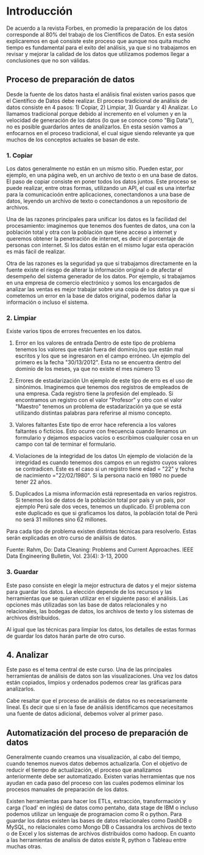 # Introducción

De acuerdo a la revista Forbes, en promedio la preparación de los datos
corresponde al 80% del trabajo de los Científicos de Datos. En esta sesión
explicaremos en qué consiste este proceso que aunque nos quita mucho tiempo es
fundamental para el exito del análisis, ya que si no trabajamos en revisar y
mejorar la calidad de los datos que utilizamos podemos llegar a conclusiones que
no son válidas.

[](https://www.forbes.com/sites/gilpress/2016/03/23/data-preparation-most-time-consuming-least-enjoyable-data-science-task-survey-says/#553c3036f637)


## Proceso de preparación de datos

Desde la fuente de los datos hasta el análisis final existen varios pasos que el
Científico de Datos debe realizar. El proceso tradicional de análisis de datos
consiste en 4 pasos: 1) Copiar, 2) Limpiar, 3) Guardar y 4) Analizar. Lo
llamamos tradicional porque debido al incremento en el volumen y en la velocidad
de generación de los datos (lo que se conoce como "Big Data"), no es posible
guardarlos antes de analizarlos. En esta sesión vamos a enfocarnos en el proceso
tradicional, el cual sigue siendo relevante ya que muchos de los conceptos
actuales se basan de este.

### 1. Copiar

Los datos generalmente no están en un mismo sitio. Pueden estar, por ejemplo, en
una página web, en un archivo de texto o en una base de datos. El paso de copiar
consiste en poner todos los datos juntos. Este proceso se puede realizar, entre
otras formas, utilizando un API, el cual es una interfaz para la comunicacioón
entre aplicaciones, conectandonos a una base de datos, leyendo un archivo de
texto o conectandonos a un repositorio de archivos.

Una de las razones principales para unificar los datos es la facilidad del
procesamiento: imaginemos que tenemos dos fuentes de datos, una con la población
total y otra con la población que tiene acceso a internet y queremos obtener la
penetración de internet, es decir el porcentaje de personas con internet. Si los
datos están en el mismo lugar esta operación es más fácil de realizar.

Otra de las razones es la seguridad ya que si trabajamos directamente en la
fuente existe el riesgo de alterar la información original o de afectar el
desempeño del sistema generador de los datos. Por ejemplo, si trabajamos en una
empresa de comercio electrónico y somos los encargados de analizar las ventas es
mejor trabajar sobre una copia de los datos ya que si cometemos un error en la
base de datos original, podemos dañar la información o incluso el sistema.

### 2. Limpiar

Existe varios tipos de errores frecuentes en los datos.

 1. Error en los valores de entrada
    Dentro de este tipo de problema tenemos los valores que están fuera del
    dominio,los que están mal escritos y los que se ingresaron en el campo
    erróneo. Un ejemplo del primero es la fecha "30/13/2012". Esta no se
    encuentra dentro del dominio de los meses, ya que no existe el mes número 13

 2. Errores de estadarización
    Un ejemplo de este tipo de erro es el uso de sinónimos. Imaginemos que
    tenemos dos registros de empleados de una empresa. Cada registro tiene la
    profesión del empleado. Si encontramos un registro con el valor "Profesor" y
    otro con el valor "Maestro" tenemos un problema de estadarización ya que se
    está utilizando distintas palabras para referirse al mismo concepto.

 3. Valores faltantes
    Este tipo de error hace referencia a los valores faltantes o ficticios. Esto
    ocurre con frecuencia cuando llenamos un formulario y dejamos espacios vacíos
    o escribimos cualquier cosa en un campo con tal de terminar el formulario.

 5. Violaciones de la integridad de los datos
    Un ejemplo de violación de la integridad es cuando tenemos dos campos en un
    registro cuyos valores se contradicen. Este es el caso si un registro tiene
    edad = "22" y fecha de nacimiento ="22/02/1980". Si la persona nació en 1980
    no puede tener 22 años.

 6. Duplicados
    La misma información está representada en varios registros. Si tenemos los
    de datos de la población total por país y un país, por ejemplo Perú sale dos
    veces, tenemos un duplicado. El problema con este duplicado es que si
    graficamos los datos, la población total de Perú no será 31 millones sino 62
    millones.

Para cada tipo de problema existen distintas técnicas para resolverlo. Estas
serán explicadas en otro curso de análisis de datos.

Fuente: Rahm, Do: Data Cleaning: Problems and Current Approaches. IEEE Data
Engineering Bulletin, Vol. 23(4): 3-13, 2000

### 3. Guardar

Este paso consiste en elegir la mejor estructura de datos y el mejor sistema
para guardar los datos. La elección depende de los recursos y las herramientas
que se quieran utilizar en el siguiente paso: el análisis. Las opciones más
utilizadas son las base de datos relacionales y no relacionales, las bodegas de
datos, los archivos de texto y los sistemas de archivos distribuidos.

Al igual que las técnicas para limpiar los datos, los detalles de estas formas
de guardar los datos harán parte de otro curso.

 ## 4. Analizar
Este paso es el tema central de este curso. Una de las principales herramientas
de análisis de datos son las visualizaciones. Una vez los datos están copiados,
limpios y ordenados podemos crear las gráficas para analizarlos.

Cabe resaltar que el proceso de análisis de datos no es necesariamente lineal.
Es decir que si en la fase de análisis identificamos que necesitamos una fuente
de datos adicional, debemos volver al primer paso.

## Automatización del proceso de preparación de datos

Generalmente cuando creamos una visualización, al cabo del tiempo, cuando
tenemos nuevos datos debemos actualizarla. Con el objetivo de reducir el tiempo
de actualización, el proceso que analizamos anteriormente debe ser automatizado.
Existen varias herramientas que nos ayudan en cada paso del proceso con las
cuales podemos eliminar los procesos manuales de preparación de los datos.

Existen herramientas para hacer los ETLs, extracción, transformación y carga
('load' en inglés) de datos como pentaho, data stage de IBM o incluso podemos
utilizar un lenguaje de programacion como R o python. Para guardar los datos
existen las bases de datos relacionales como DashDB o MySQL, no relacionales
como Mongo DB o Cassandra los archivos de texto o de Excel y los sistemas de
archivos distribuidos como hadoop. En cuanto a las herramientas de analisis de
 datos existe R, python o Tableau entre muchas otras.

